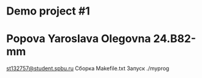 # Demo project #1
# Popova Yaroslava Olegovna 24.B82-mm
st132757@student.spbu.ru
Сборка Makefile.txt
Запуск ./myprog
